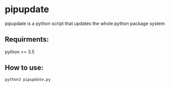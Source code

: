 # pipupdate

pipupdate is a python script that updates the whole python package system

## Requirments:
python >= 3.5

## How to use:

`python3 pipupdate.py`